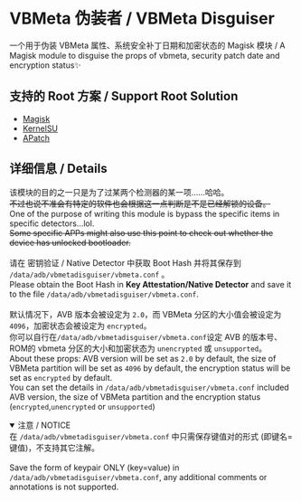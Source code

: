 # VBMeta 伪装者 / VBMeta Disguiser

一个用于伪装 VBMeta 属性、系统安全补丁日期和加密状态的 Magisk 模块
/ A Magisk module to disguise the props of vbmeta, security patch date and encryption status✨

## 支持的 Root 方案 / Support Root Solution

- [Magisk](https://github.com/topjohnwu/Magisk)
- [KernelSU](https://github.com/tiann/KernelSU)
- [APatch](https://github.com/bmax121/APatch)

## 详细信息 / Details

该模块的目的之一只是为了过某两个检测器的某一项……哈哈。<br>
<del>不过也说不准会有特定的软件也会根据这一点判断是不是已经解锁的设备。</del><br>
One of the purpose of writing this module is bypass the specific items in specific detectors...lol.<br>
<del>Some specific APPs might also use this point to check out whether the device has unlocked bootloader.</del><br><br>
请在 密钥验证 / Native Detector 中获取 Boot Hash 并将其保存到 `/data/adb/vbmetadisguiser/vbmeta.conf` 。<br>
Please obtain the Boot Hash in **Key Attestation/Native Detector** and save it to the file `/data/adb/vbmetadisguiser/vbmeta.conf`. <br><br>
默认情况下，AVB 版本会被设定为 `2.0`，而 VBMeta 分区的大小值会被设定为 `4096`，加密状态会被设定为 `encrypted`。<br>
你可以自行在`/data/adb/vbmetadisguiser/vbmeta.conf`设定 AVB 的版本号、ROM的 vbmeta 分区的大小和加密状态为 `unencrypted` 或 `unsupported`。<br>
About these props: AVB version will be set as `2.0` by default, the size of VBMeta partition will be set as `4096` by default, the encryption status will be set as `encrypted` by default.<br>
You can set the details in `/data/adb/vbmetadisguiser/vbmeta.conf` included AVB version, the size of VBMeta partition and the encryption status (`encrypted`,`unencrypted` or `unsupported`)<br>

<details open>
<summary>注意 / NOTICE</summary>
在 <code>/data/adb/vbmetadisguiser/vbmeta.conf</code> 中只需保存键值对的形式 (即键名=键值)，不支持其它注解。<br><br>
Save the form of keypair ONLY (key=value) in <code>/data/adb/vbmetadisguiser/vbmeta.conf</code>, any additional comments or annotations is not supported.
</details>
